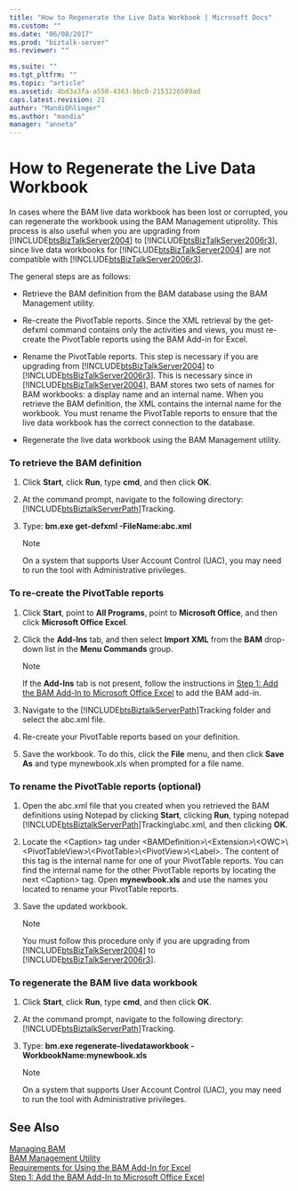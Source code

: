 ```yaml
---
title: "How to Regenerate the Live Data Workbook | Microsoft Docs"
ms.custom: ""
ms.date: "06/08/2017"
ms.prod: "biztalk-server"
ms.reviewer: ""

ms.suite: ""
ms.tgt_pltfrm: ""
ms.topic: "article"
ms.assetid: 4bd3a3fa-a550-4363-bbc0-2153226509ad
caps.latest.revision: 21
author: "MandiOhlinger"
ms.author: "mandia"
manager: "anneta"
---
```

# How to Regenerate the Live Data Workbook
In cases where the BAM live data workbook has been lost or corrupted, you can regenerate the workbook using the BAM Management utiprolity. This process is also useful when you are upgrading from [!INCLUDE[btsBizTalkServer2004](../includes/btsbiztalkserver2004-md.md)] to [!INCLUDE[btsBizTalkServer2006r3](../includes/btsbiztalkserver2006r3-md.md)], since live data workbooks for [!INCLUDE[btsBizTalkServer2004](../includes/btsbiztalkserver2004-md.md)] are not compatible with [!INCLUDE[btsBizTalkServer2006r3](../includes/btsbiztalkserver2006r3-md.md)].  
  
 The general steps are as follows:  
  
-   Retrieve the BAM definition from the BAM database using the BAM Management utility.  
  
-   Re-create the PivotTable reports. Since the XML retrieval by the get-defxml command contains only the activities and views, you must re-create the PivotTable reports using the BAM Add-in for Excel.  
  
-   Rename the PivotTable reports. This step is necessary if you are upgrading from [!INCLUDE[btsBizTalkServer2004](../includes/btsbiztalkserver2004-md.md)] to [!INCLUDE[btsBizTalkServer2006r3](../includes/btsbiztalkserver2006r3-md.md)]. This is necessary since in [!INCLUDE[btsBizTalkServer2004](../includes/btsbiztalkserver2004-md.md)], BAM stores two sets of names for BAM workbooks: a display name and an internal name. When you retrieve the BAM definition, the XML contains the internal name for the workbook. You must rename the PivotTable reports to ensure that the live data workbook has the correct connection to the database.  
  
-   Regenerate the live data workbook using the BAM Management utility.  
  
### To retrieve the BAM definition  
  
1.  Click **Start**, click **Run**, type **cmd**, and then click **OK**.  
  
2.  At the command prompt, navigate to the following directory: [!INCLUDE[btsBiztalkServerPath](../includes/btsbiztalkserverpath-md.md)]Tracking.  
  
3.  Type: **bm.exe get-defxml -FileName:abc.xml**  
  
    > [!NOTE]
    >  On a system that supports User Account Control (UAC), you may need to run the tool with Administrative privileges.  
  
### To re-create the PivotTable reports  
  
1.  Click **Start**, point to **All Programs**, point to **Microsoft Office**, and then click **Microsoft Office Excel**.  
  
2.  Click the **Add-Ins** tab, and then select **Import XML** from the **BAM** drop-down list in the **Menu Commands** group.  
  
    > [!NOTE]
    >  If the **Add-Ins** tab is not present, follow the instructions in [Step 1: Add the BAM Add-In to Microsoft Office Excel](http://msdn.microsoft.com/library/3400969f-0c54-4a75-979d-ad2f7af86448) to add the BAM add-in.  
  
3.  Navigate to the [!INCLUDE[btsBiztalkServerPath](../includes/btsbiztalkserverpath-md.md)]Tracking folder and select the abc.xml file.  
  
4.  Re-create your PivotTable reports based on your definition.  
  
5.  Save the workbook. To do this, click the **File** menu, and then click **Save As** and type mynewbook.xls when prompted for a file name.  
  
### To rename the PivotTable reports (optional)  
  
1.  Open the abc.xml file that you created when you retrieved the BAM definitions using Notepad by clicking **Start**, clicking **Run**, typing notepad [!INCLUDE[btsBiztalkServerPath](../includes/btsbiztalkserverpath-md.md)]Tracking\abc.xml, and then clicking **OK**.  
  
2.  Locate the \<Caption> tag under \<BAMDefinition>\\<Extension\>\\<OWC\>\\<PivotTableView\>\\<PivotTable\>\\<PivotView\>\\<Label\>. The content of this tag is the internal name for one of your PivotTable reports. You can find the internal name for the other PivotTable reports by locating the next \<Caption> tag. Open **mynewbook.xls** and use the names you located to rename your PivotTable reports.  
  
3.  Save the updated workbook.  
  
    > [!NOTE]
    >  You must follow this procedure only if you are upgrading from [!INCLUDE[btsBizTalkServer2004](../includes/btsbiztalkserver2004-md.md)] to [!INCLUDE[btsBizTalkServer2006r3](../includes/btsbiztalkserver2006r3-md.md)].  
  
### To regenerate the BAM live data workbook  
  
1.  Click **Start**, click **Run**, type **cmd**, and then click **OK**.  
  
2.  At the command prompt, navigate to the following directory: [!INCLUDE[btsBiztalkServerPath](../includes/btsbiztalkserverpath-md.md)]Tracking.  
  
3.  Type: **bm.exe regenerate-livedataworkbook -WorkbookName:mynewbook.xls**  
  
    > [!NOTE]
    >  On a system that supports User Account Control (UAC), you may need to run the tool with Administrative privileges.  
  
## See Also  
 [Managing BAM](../core/managing-bam.md)   
 [BAM Management Utility](../core/bam-management-utility.md)   
 [Requirements for Using the BAM Add-In for Excel](../core/requirements-for-using-the-bam-add-in-for-excel.md)   
 [Step 1: Add the BAM Add-In to Microsoft Office Excel](http://msdn.microsoft.com/library/3400969f-0c54-4a75-979d-ad2f7af86448)